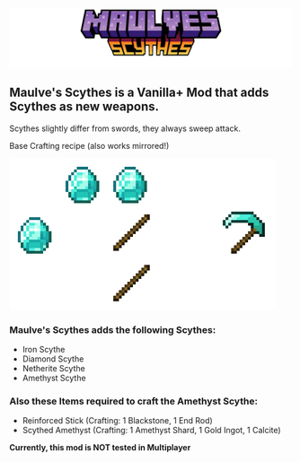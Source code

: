 ![Title showing "Maulve's Scythes"](image/title.png)

## Maulve's Scythes is a Vanilla+ Mod that adds Scythes as new weapons.

Scythes slightly differ from swords, they always sweep attack.

Base Crafting recipe (also works mirrored!)

![The crafting recipe of the Diamond Scythe, showing 2 sticks and 3 diamonds in a scythe shape.](image/crafting.png)

### Maulve's Scythes adds the following Scythes:
- Iron Scythe
- Diamond Scythe
- Netherite Scythe
- Amethyst Scythe

### Also these Items required to craft the Amethyst Scythe:
- Reinforced Stick (Crafting: 1 Blackstone, 1 End Rod)
- Scythed Amethyst (Crafting: 1 Amethyst Shard, 1 Gold Ingot, 1 Calcite)


**Currently, this mod is NOT tested in Multiplayer**

